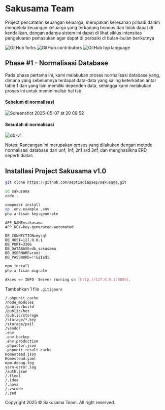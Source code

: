 # Sakusama Team
Project pencatatan keuangan keluarga, merupakan keresahan pribadi dalam mengelola keuangan keluarga yang terkadang boncos dan tidak dapat di kendalikan, dengan adanya sistem ini dapat di lihat siklus intensitas pengeluaran pemasukan agar dapat di perbaiki di bulan-bulan berikutnya

![GitHub forks](https://img.shields.io/github/forks/septiadiassep/sakusama.svg) ![GitHub contributors](https://img.shields.io/github/contributors/septiadiassep/sakusama.svg) ![GitHub top language](https://img.shields.io/github/languages/top/septiadiassep/sakusama.svg)

## Phase #1 - Normalisasi Database
Pada phase pertama ini, kami melakukan proses normalisasi database yang, dimana yang sebelumnya terdapat data-data yang saling keterkaitan antar table 1 dan yang lain memiliki dependen data, sehingga kami melakukan proses ini untuk meminimalisir hal tsb.

#### Sebelum di normalisasi
![Screenshot 2025-05-07 at 20 09 52](https://github.com/user-attachments/assets/a8b812b5-5393-4ef8-9c15-d0dd1e885af8)

#### Sesudah di normalisasi
![db-v1](https://github.com/user-attachments/assets/6161fd4a-9108-4a66-95a0-2dc493c93a46)

Notes: Rancangan ini merupakan proses yang dilakukan dengan metode normalisasi database dari unf, 1nf, 2nf s/d 3nf, dan menghasilkna ERD seperti diatas


## Installasi Project Sakusama v1.0

```.sh
git clone https://github.com/septiadiassep/sakusama.git
```

```.sh
cd sakusama
code .
```

```.sh
composer install
cp .env.example .env
php artisan key:generate
```

```.env
APP_NAME=sakusama
APP_KEY=key-generated-automated

DB_CONNECTION=mysql
DB_HOST=127.0.0.1
DB_PORT=3306
DB_DATABASE=db_sakusama
DB_USERNAME=root
DB_PASSWORD=!!&21adi
```

```.sh
npm install
php artisan migrate

Akses => INFO  Server running on [http://127.0.0.1:8000]. 
```

Tambahkan 1 file `.gitignore`

```.gitignore
/.phpunit.cache
/node_modules
/public/build
/public/hot
/public/storage
/storage/*.key
/storage/pail
/vendor
.env
.env.backup
.env.production
.phpactor.json
.phpunit.result.cache
Homestead.json
Homestead.yaml
npm-debug.log
yarn-error.log
/auth.json
/.fleet
/.idea
/.nova
/.vscode
/.zed
```

Copyright 2025 &copy; Sakusama Team. All right reserved.
